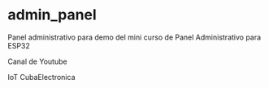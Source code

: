 # admin_panel

Panel administrativo para demo del mini curso de Panel Administrativo para ESP32

Canal de Youtube

IoT CubaElectronica

